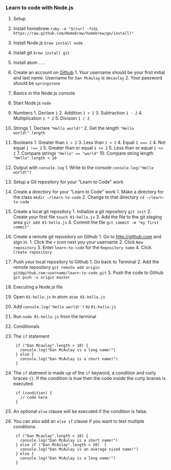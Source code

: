### Learn to code with Node.js

1. Setup
  1. Install homebrew `ruby -e "$(curl -fsSL https://raw.github.com/Homebrew/homebrew/go/install)"`
  2. Install Node.js `brew install node`
  3. Install git `brew install git`
  4. Install atom `...`
  5. Create an account on [Github](http://www.github.com)
    1. Your username should be your first initial and last name. Username for `Dan McAulay` is `dmcaulay`
    2. Your password should be `springstone`

2. Basics in the Node.js console
  1. Start Node.js `node`
  2. Numbers
    1. Declare `1`
    2. Addition `1 + 2`
    3. Subtraction `1 - 2`
    4. Multiplication `1 * 2`
    5. Division `1 / 2`
  3. Strings
    1. Declare `"Hello world!"`
    2. Get the length `"Hello world!".length`
  4. Booleans
    1. Greater than `1 > 2`
    3. Less than `1 < 2`
    4. Equal `1 === 2`
    4. Not equal `1 !== 2`
    5. Greater than or equal `1 >= 2`
    5. Less than or equal `1 <= 2`
    7. Compare strings `"Hello" == "world"`
    10. Compare string length `"Hello".length < 10`
  5. Output with `console.log`
    1. Write to the console `console.log("Hello world!")`

3. Setup a Git repository for your "Learn to Code" work
  1. Create a directory for your "Learn to Code" work
    1. Make a directory for the class `mkdir ~/learn-to-code`
    2. Change to that directory `cd ~/learn-to-code`
  2. Create a local git repository
    1. Initialize a git repository `git init`
    2. Create your first file `touch 01-hello.js`
    3. Add the file to the git staging area `git add 01-hello.js`
    4. Commit the file `git commit -m "my first commit"`
  3. Create a remote git repository on Github
    1. Go to http://github.com and sign in.
    1. Click the `+` icon next you your username
    2. Click `New repository`
    3. Enter `learn-to-code` for the `Repository name`
    4. Click `Create repository`
  4. Push your local repository to Github
    1. Go back to Terminal
    2. Add the remote repository `git remote add origin git@github.com:username/learn-to-code.git`
    3. Push the code to Github `git push -u origin master`

4. Executing a Node.js file
  1. Open `01-hello.js` in atom `atom 01-hello.js`
  2. Add `console.log('Hello world!')` to `01-hello.js`
  3. Run `node 01-hello.js` from the terminal

5. Conditionals
  1. The `if` statement

          if ("Dan Mcaulay".length > 10) {
            console.log("Dan McAulay is a long name!")
          } else {
            console.log("Dan McAulay is a short name!")
          }

  2. The `if` statment is made up of the `if` keyword, a condition and curly braces `{}`.
     If the condition is true then the code inside the curly braces is executed.

          if (condition) {
            // code here
          }

  3. An optional `else` clause will be executed if the condition is false.
  4. You can also add an `else if` clause if you want to test multiple conditions.

          if ("Dan Mcaulay".length < 10) {
            console.log("Dan McAulay is a short name!")
          } else if ("Dan McAulay".length < 20)  {
            console.log("Dan McAulay is an average sized name!")
          } else {
            console.log("Dan McAulay is a long name!")
          }

